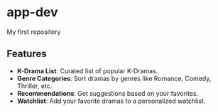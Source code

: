 # app-dev
My first repository

## Features  
- **K-Drama List**: Curated list of popular K-Dramas.  
- **Genre Categories**: Sort dramas by genres like Romance, Comedy, Thriller, etc.  
- **Recommendations**: Get suggestions based on your favorites.  
- **Watchlist**: Add your favorite dramas to a personalized watchlist.  
